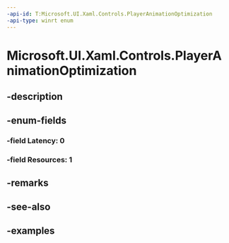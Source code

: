 ```yaml
---
-api-id: T:Microsoft.UI.Xaml.Controls.PlayerAnimationOptimization
-api-type: winrt enum
---
```


# Microsoft.UI.Xaml.Controls.PlayerAnimationOptimization

<!--
public enum PlayerAnimationOptimization
-->


## -description

## -enum-fields

### -field Latency: 0

### -field Resources: 1

## -remarks

## -see-also

## -examples


